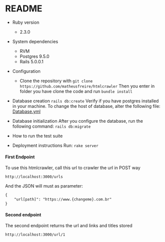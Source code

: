 
# README

* Ruby version
    * 2.3.0

* System dependencies
    * RVM
    * Postgres 9.5.0
    * Rails 5.0.0.1
    
* Configuration
    * Clone the repository with
    `git clone https://github.com/matheusfreire/htmlcrawler`
    Then you enter in folder you have clone the code and run
    `bundle install`
    
* Database creation
    `rails db:create`
   Verify if you have postgres installed in your machine. To change the host of database, alter the following file:
   [Database.yml](https://github.com/matheusfreire/htmlcrawler/blob/master/config/database.yml)
   

* Database initialization
    After you configure the database, run the following command:
       `rails db:migrate`

* How to run the test suite

* Deployment instructions
    Run: `rake server` 

#### First Endpoint

To use this htmlcrawler, call this url to crawler the url in POST way

```
http://localhost:3000/urls
```

And the JSON will must as parameter:

```
{
	"url[path]": "https://www.{changeme}.com.br"
}
```

#### Second endpoint

The second endpoint returns the url and links and titles stored

```
http://localhost:3000/url/1
```